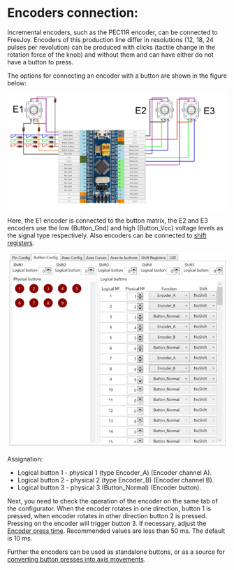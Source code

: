 # Encoders connection:

Incremental encoders, such as the PEC11R encoder, can be connected to FreeJoy. Encoders of this production line differ in resolutions (12, 18, 24 pulses per revolution) can be produced with clicks (tactile change in the rotation force of the knob) and without them and can have either do not have a button to press.

The options for connecting an encoder with a button are shown in the figure below:

![](../images/E1.jpg)

Here, the E1 encoder is connected to the button matrix, the E2 and E3 encoders use the low (Button_Gnd) and high (Button_Vcc) voltage levels as the signal type respectively. Also encoders can be connected to [shift registers](Connecting-buttons-to-shift-registers.md).

![](../images/E2.jpg)

Assignation:
* Logical button 1 - physical 1 (type Encoder_А) (Encoder channel A).
* Logical button 2 - physical 2 (type Encoder_B) (Encoder channel B).
* Logical button 3 - physical 3 (Button_Normal) (Encoder button).

Next, you need to check the operation of the encoder on the same tab of the configurator. When the encoder rotates in one direction, button 1 is pressed, when encoder rotates in other direction button 2 is pressed. Pressing on the encoder will trigger button 3. If necessary, adjust the [Encoder press time](Advanced-settings.md). Recommended values are less than 50 ms. The default is 10 ms.

Further the encoders can be used as standalone buttons, or as a source for [converting button presses into axis movements](Buttons-encoders-to-axis-function.md).
